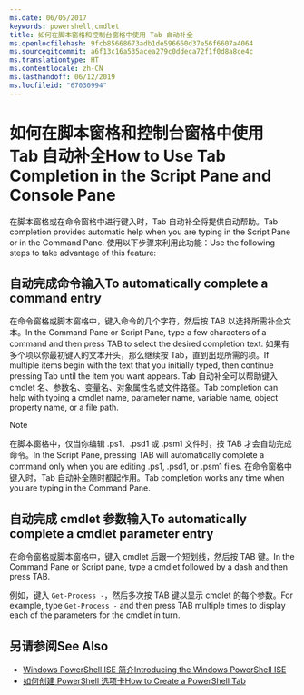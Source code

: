 ```yaml
---
ms.date: 06/05/2017
keywords: powershell,cmdlet
title: 如何在脚本窗格和控制台窗格中使用 Tab 自动补全
ms.openlocfilehash: 9fcb85668673adb1de596660d37e56f6607a4064
ms.sourcegitcommit: a6f13c16a535acea279c0ddeca72f1f0d8a8ce4c
ms.translationtype: HT
ms.contentlocale: zh-CN
ms.lasthandoff: 06/12/2019
ms.locfileid: "67030994"
---
```

# <a name="how-to-use-tab-completion-in-the-script-pane-and-console-pane"></a><span data-ttu-id="7b3df-103">如何在脚本窗格和控制台窗格中使用 Tab 自动补全</span><span class="sxs-lookup"><span data-stu-id="7b3df-103">How to Use Tab Completion in the Script Pane and Console Pane</span></span>

<span data-ttu-id="7b3df-104">在脚本窗格或在命令窗格中进行键入时，Tab 自动补全将提供自动帮助。</span><span class="sxs-lookup"><span data-stu-id="7b3df-104">Tab completion provides automatic help when you are typing in the Script Pane or in the Command Pane.</span></span> <span data-ttu-id="7b3df-105">使用以下步骤来利用此功能：</span><span class="sxs-lookup"><span data-stu-id="7b3df-105">Use the following steps to take advantage of this feature:</span></span>

## <a name="to-automatically-complete-a-command-entry"></a><span data-ttu-id="7b3df-106">自动完成命令输入</span><span class="sxs-lookup"><span data-stu-id="7b3df-106">To automatically complete a command entry</span></span>

<span data-ttu-id="7b3df-107">在命令窗格或脚本窗格中，键入命令的几个字符，然后按 TAB 以选择所需补全文本。</span><span class="sxs-lookup"><span data-stu-id="7b3df-107">In the Command Pane or Script Pane, type a few characters of a command and then press TAB to select the desired completion text.</span></span> <span data-ttu-id="7b3df-108">如果有多个项以你最初键入的文本开头，那么继续按 Tab，直到出现所需的项。</span><span class="sxs-lookup"><span data-stu-id="7b3df-108">If multiple items begin with the text that you initially typed, then continue pressing Tab until the item you want appears.</span></span> <span data-ttu-id="7b3df-109">Tab 自动补全可以帮助键入 cmdlet 名、参数名、变量名、对象属性名或文件路径。</span><span class="sxs-lookup"><span data-stu-id="7b3df-109">Tab completion can help with typing a cmdlet name, parameter name, variable name, object property name, or a file path.</span></span>

> [!NOTE]
> <span data-ttu-id="7b3df-110">在脚本窗格中，仅当你编辑 .ps1、.psd1 或 .psm1 文件时，按 TAB 才会自动完成命令。</span><span class="sxs-lookup"><span data-stu-id="7b3df-110">In the Script Pane, pressing TAB will automatically complete a command only when you are editing .ps1, .psd1, or .psm1 files.</span></span> <span data-ttu-id="7b3df-111">在命令窗格中键入时，Tab 自动补全随时都起作用。</span><span class="sxs-lookup"><span data-stu-id="7b3df-111">Tab completion works any time when you are typing in the Command Pane.</span></span>

## <a name="to-automatically-complete-a-cmdlet-parameter-entry"></a><span data-ttu-id="7b3df-112">自动完成 cmdlet 参数输入</span><span class="sxs-lookup"><span data-stu-id="7b3df-112">To automatically complete a cmdlet parameter entry</span></span>

<span data-ttu-id="7b3df-113">在命令窗格或脚本窗格中，键入 cmdlet 后跟一个短划线，然后按 TAB 键。</span><span class="sxs-lookup"><span data-stu-id="7b3df-113">In the Command Pane or Script pane, type a cmdlet followed by a dash and then press TAB.</span></span>

<span data-ttu-id="7b3df-114">例如，键入 `Get-Process -`，然后多次按 TAB 键以显示 cmdlet 的每个参数。</span><span class="sxs-lookup"><span data-stu-id="7b3df-114">For example, type `Get-Process -` and then press TAB multiple times to display each of the parameters for the cmdlet in turn.</span></span>

## <a name="see-also"></a><span data-ttu-id="7b3df-115">另请参阅</span><span class="sxs-lookup"><span data-stu-id="7b3df-115">See Also</span></span>

- [<span data-ttu-id="7b3df-116">Windows PowerShell ISE 简介</span><span class="sxs-lookup"><span data-stu-id="7b3df-116">Introducing the Windows PowerShell ISE</span></span>](Introducing-the-Windows-PowerShell-ISE.md)
- [<span data-ttu-id="7b3df-117">如何创建 PowerShell 选项卡</span><span class="sxs-lookup"><span data-stu-id="7b3df-117">How to Create a PowerShell Tab</span></span>](How-to-Create-a-PowerShell-Tab-in-Windows-PowerShell-ISE.md)
